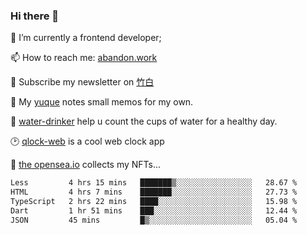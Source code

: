 ### Hi there 👋

<!--
**Alfxjx/Alfxjx** is a ✨ _special_ ✨ repository because its `README.md` (this file) appears on your GitHub profile.

Here are some ideas to get you started:

- 🔭 I’m currently working on ...
- 🌱 I’m currently learning ...
- 👯 I’m looking to collaborate on ...
- 🤔 I’m looking for help with ...
- 💬 Ask me about ...
- 📫 How to reach me: ...
- 😄 Pronouns: ...
- ⚡ Fun fact: ...
-->
🔭  I’m currently a frontend developer;

📫  How to reach me: [abandon.work](https://www.abandon.work/)

🎉  Subscribe my newsletter on [竹白](https://alfxjx.zhubai.love/)

🌱  My [yuque](https://www.yuque.com/alfxjx) notes small memos for my own.

🥤  [water-drinker](https://weldingboys.vercel.app/water) help u count the cups of water for a healthy day.

🕑  [qlock-web](https://qlock-web.vercel.app) is a cool web clock app

🌊  [the opensea.io](https://opensea.io/assets/0x495f947276749ce646f68ac8c248420045cb7b5e/29433830147332339639115006737701029562687338063458078299874716625823015632897) collects my NFTs...

<!--START_SECTION:waka-->

```txt
Less         4 hrs 15 mins   ███████▒░░░░░░░░░░░░░░░░░   28.67 %
HTML         4 hrs 7 mins    ███████░░░░░░░░░░░░░░░░░░   27.73 %
TypeScript   2 hrs 22 mins   ████░░░░░░░░░░░░░░░░░░░░░   15.98 %
Dart         1 hr 51 mins    ███░░░░░░░░░░░░░░░░░░░░░░   12.44 %
JSON         45 mins         █▒░░░░░░░░░░░░░░░░░░░░░░░   05.04 %
```

<!--END_SECTION:waka-->

